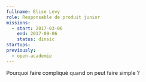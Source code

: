 ```yaml
---
fullname: Elise Levy
role: Responsable de produit junior
missions:
  - start: 2017-03-06
    end: 2017-09-06
    status: dinsic
startups:
previously:
  - open-academie
---
```


Pourquoi faire compliqué quand on peut faire simple ?
